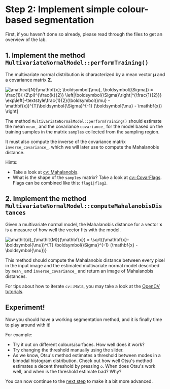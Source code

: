 # Step 2: Implement simple colour-based segmentation
First, if you haven't done so already, please read through the files to get an overview of the lab.

## 1. Implement the method `MultivariateNormalModel::performTraining()`
The multivariate normal distribution is characterized by a mean vector **&mu;** and a covariance matrix **&Sigma;**.

![\mathcal{N}(\mathbf{x}; \boldsymbol{\mu}, \boldsymbol{\Sigma}) =
\frac{1}{ (2\pi)^{\frac{k}{2}} \left|\boldsymbol{\Sigma}\right|^{\frac{1}{2}}}
\exp\left[-\textstyle\frac{1}{2}(\boldsymbol{\mu} - \mathbf{x})^{T}\boldsymbol{\Sigma}^{-1}
(\boldsymbol{\mu} - \mathbf{x}) \right]](img/multivariate_normal_distribution.png)

The method `MultivariateNormalModel::performTraining()` should estimate the mean `mean_` and the covariance `covariance_` for the model based on the training samples in the matrix `samples` collected from the sampling region.

It must also compute the inverse of the covariance matrix `inverse_covariance_`, which we will later use to compute the Mahalanobis distance.

Hints:
- Take a look at [cv::Mahalanobis].
- What is the shape of the `samples` matrix? Take a look at [cv::CovarFlags]. Flags can be combined like this: `flag1|flag2`.

## 2. Implement the method `MultivariateNormalModel::computeMahalanobisDistances`
Given a multivariate normal model, the Mahalanobis distance for a vector **x** is a measure of how well the vector fits with the model.

![\mathit{d}_{\mathit{M}}(\mathbf{x}) = \sqrt{(\mathbf{x}-\boldsymbol{\mu})^{T} \boldsymbol{\Sigma}^{-1}
(\mathbf{x} - \boldsymbol{\mu})}](img/mahalanobis_distance.png)

This method should compute the Mahalanobis distance between every pixel in the input image and the estimated multivariate
normal model described by `mean_` and `inverse_covariance_` and return an image of Mahalanobis distances.

For tips about how to iterate `cv::Mat`s, you may take a look at the [OpenCV tutorials].

## Experiment!
Now you should have a working segmentation method, and it is finally time to play around with it!

For example:
- Try it out on different colours/surfaces. How well does it work?
- Try changing the threshold manually using the slider.
- As we know, Otsu's method estimates a threshold between modes in a bimodal histogram distribution.
  Check out how well Otsu's method estimates a decent threshold by pressing `o`.
  When does Otsu's work well, and when is the threshold estimate bad?
  Why?


You can now continue to the [next step](3-further-work.md) to make it a bit more advanced.

[cv::calcCovarMatrix]: https://docs.opencv.org/4.5.5/d2/de8/group__core__array.html#gae6ffa9354633f984246945d52823165d
[cv::CovarFlags]: https://docs.opencv.org/4.5.5/d0/de1/group__core.html#ga719ebd4a73f30f4fab258ab7616d0f0f
[cv::invert]: https://docs.opencv.org/4.5.5/d2/de8/group__core__array.html#gad278044679d4ecf20f7622cc151aaaa2
[cv::Mahalanobis]: https://docs.opencv.org/4.5.5/d2/de8/group__core__array.html#ga4493aee129179459cbfc6064f051aa7d
[OpenCV tutorials]: https://docs.opencv.org/4.5.5/db/da5/tutorial_how_to_scan_images.html